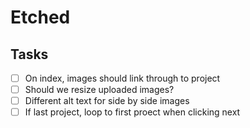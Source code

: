 # Etched


## Tasks
- [ ] On index, images should link through to project
- [ ] Should we resize uploaded images?
- [ ] Different alt text for side by side images
- [ ] If last project, loop to first proect when clicking next
